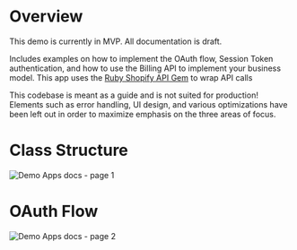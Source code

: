 # Overview
This demo is currently in MVP. All documentation is draft.

Includes examples on how to implement the OAuth flow, Session Token authentication, and how to use the Billing API to implement your business model. This app uses the [Ruby Shopify API Gem](https://github.com/shopify/shopify_api) to wrap API calls

This codebase is meant as a guide and is not suited for production! Elements such as error handling, UI design, and various optimizations have been left out in order to maximize emphasis on the three areas of focus.

# Class Structure
![Demo Apps docs - page 1](https://user-images.githubusercontent.com/65351809/112347992-c4890400-8c9d-11eb-8e60-c0945bb496f3.png)



# OAuth Flow
![Demo Apps docs - page 2](https://user-images.githubusercontent.com/65351809/112347541-53e1e780-8c9d-11eb-82d8-bf0cc9fbf7c6.png)

